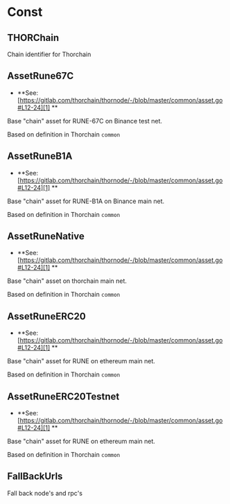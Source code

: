 # Const

<!-- Generated by documentation.js. Update this documentation by updating the source code. -->

## THORChain

Chain identifier for Thorchain

## AssetRune67C

-   **See: [https://gitlab.com/thorchain/thornode/-/blob/master/common/asset.go#L12-24][1]
    **

Base "chain" asset for RUNE-67C on Binance test net.

Based on definition in Thorchain `common`

## AssetRuneB1A

-   **See: [https://gitlab.com/thorchain/thornode/-/blob/master/common/asset.go#L12-24][1]
    **

Base "chain" asset for RUNE-B1A on Binance main net.

Based on definition in Thorchain `common`

## AssetRuneNative

-   **See: [https://gitlab.com/thorchain/thornode/-/blob/master/common/asset.go#L12-24][1]
    **

Base "chain" asset on thorchain main net.

Based on definition in Thorchain `common`

## AssetRuneERC20

-   **See: [https://gitlab.com/thorchain/thornode/-/blob/master/common/asset.go#L12-24][1]
    **

Base "chain" asset for RUNE on ethereum main net.

Based on definition in Thorchain `common`

## AssetRuneERC20Testnet

-   **See: [https://gitlab.com/thorchain/thornode/-/blob/master/common/asset.go#L12-24][1]
    **

Base "chain" asset for RUNE on ethereum main net.

Based on definition in Thorchain `common`

## FallBackUrls

Fall back node's and rpc's

[1]: https://gitlab.com/thorchain/thornode/-/blob/master/common/asset.go#L12-24
